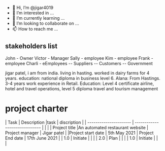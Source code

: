 - 👋 Hi, I’m @jigar4019
- 👀 I’m interested in ...
- 🌱 I’m currently learning ...
- 💞️ I’m looking to collaborate on ...
- 📫 How to reach me ...

<!---
jigar4019/alana  is a ✨ special ✨ repository because its `README.md` (this file) appears on your GitHub profile.
You can click the Preview link to take a look at your changes.
--->
## stakeholders list 
John - Owner
Victor - Manager
Sally - employee
Kim - employee
Frank - employee 
Charli - eEmployees
  --     Suppliers
  --     Customers
  --     Government
  
jigar patel, i am from india. living in hasting. worked in dairy farms for 4 years. education: national diploma in business level 6. 
Alana: From Hastings. 3-4 years work experience in Retail. Education: Level 4 certificate airline, hotel and travel operations, level 5 diploma travel and tourism management  

# project charter 

| Task                   | Description                     |task               | discription    |
| ---------------------- | ------------------------------  |                   |                | 
| Project title          |An automated restaurant website  |   Project manager |  Jigar patel   |
|Project start date      | 5th May 2021                    |  Project End date | 17th June 2021 |
| 1.0                    | Initiate                        |                   |                |
| 2.0                    | Plan                            |                   |                |
| 1.0                    | Initiate                        |                   |                |

